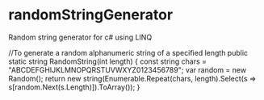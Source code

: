 # randomStringGenerator
Random string generator for c# using LINQ

//To generate a random alphanumeric string of a specified length
 public static string RandomString(int length)
  {
    const string chars = "ABCDEFGHIJKLMNOPQRSTUVWXYZ0123456789";
    var random = new Random();
    return new string(Enumerable.Repeat(chars, length).Select(s => s[random.Next(s.Length)]).ToArray());
  }
